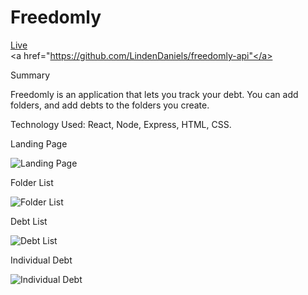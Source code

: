 <h1>Freedomly</h1>

<a href="https://freedomly-app.now.sh/">Live</a><br/>
<a href="https://github.com/LindenDaniels/freedomly-api"</a><br/>


Summary

Freedomly is an application that lets you track your debt. You can add folders, and add debts to the folders you create.

Technology Used: React, Node, Express, HTML, CSS.

Landing Page

<img src="https://i.ibb.co/1rYPKcp/Screen-Shot-2020-01-10-at-11-51-13-PM.png" alt="Landing Page" border="0">

Folder List

<img src="https://i.ibb.co/2jYv4ZK/Screen-Shot-2020-01-10-at-11-54-04-PM.png" alt="Folder List" border="0">

Debt List

<img src="https://i.ibb.co/1Kf7gjV/Screen-Shot-2020-01-10-at-11-55-14-PM.png" alt="Debt List" border="0">

Individual Debt

<img src="https://i.ibb.co/HTY1k4v/Screen-Shot-2020-01-10-at-11-55-25-PM.png" alt="Individual Debt" border="0">





